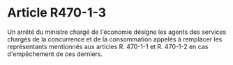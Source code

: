 # Article R470-1-3

Un arrêté du ministre chargé de l'économie désigne les agents des services chargés de la concurrence et de la consommation appelés à remplacer les représentants mentionnés aux articles R. 470-1-1 et R. 470-1-2 en cas d'empêchement de ces derniers.
